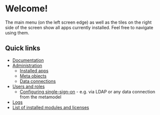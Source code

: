 # Welcome!

The main menu (on the left screen edge) as well as the tiles on the right side of the screen show all apps currently installed. Feel free to navigate using them.

## Quick links

- [Documentation](exface.core.documentation.html)
- [Administration](exface.core.administration.html)
  - [Installed apps](exface.core.apps.html)
  - [Meta objects](exface.core.objects.html)
  - [Data connections](exface.core.connections.html)
- [Users and roles](exface.core.users.html)
  - [Configuring single-sign-on](Docs/Security/Authentication/index.md) - e.g. via LDAP or any data connection from the metamodel
- [Logs](exface.core.logs.html)
- [List of installed modules and licenses](axenox.packagemanager.home.html)